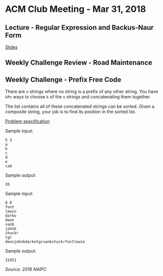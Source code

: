 ACM Club Meeting - Mar 31, 2018
===

Lecture - Regular Expression and Backus-Naur Form
---

[Slides](Regular-Expression-and-Backus-Naur-Form.pdf)

Weekly Challenge Review - Road Maintenance
---

Weekly Challenge - Prefix Free Code
---

There are `n` strings where no string is a prefix of any other string. You have `kPn` ways to choose `k` of the `n` strings and concatenating them together.

The list contains all of these concatenated strings can be sorted. Given a composite string, your job is to find its position in the sorted list.

[Problem specification](https://open.kattis.com/problems/prefixfreecode)

Sample input:

```
5 3
a
b
c
d
e
cad
```

Sample output:

```
26
```

Sample input:

```
8 8
font
lewin
darko
deon
vanb
johnb
chuckr
tgr
deonjohnbdarkotgrvanbchuckrfontlewin
```

Sample output:

```
12451
```

*Source: 2018 NAIPC*
